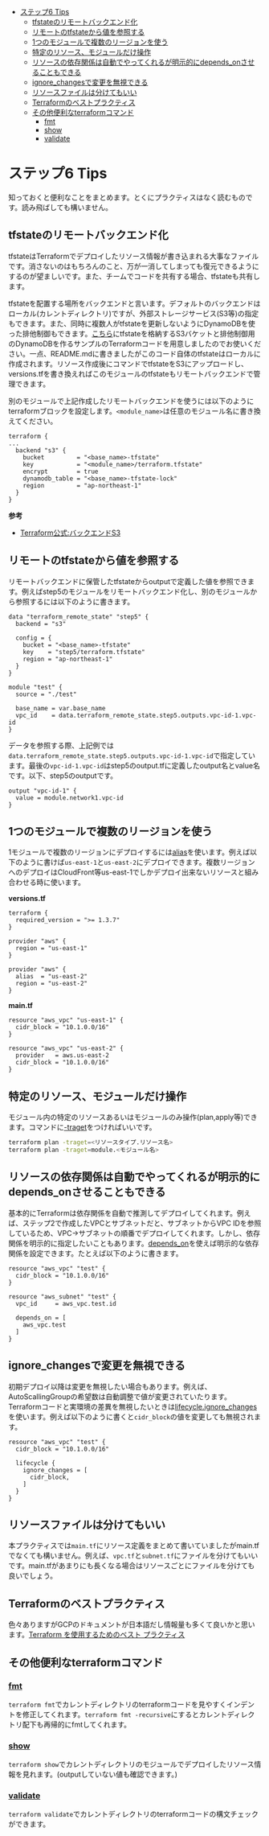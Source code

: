 - [ステップ6 Tips](#ステップ6-tips)
  - [tfstateのリモートバックエンド化](#tfstateのリモートバックエンド化)
  - [リモートのtfstateから値を参照する](#リモートのtfstateから値を参照する)
  - [1つのモジュールで複数のリージョンを使う](#1つのモジュールで複数のリージョンを使う)
  - [特定のリソース、モジュールだけ操作](#特定のリソースモジュールだけ操作)
  - [リソースの依存関係は自動でやってくれるが明示的にdepends\_onさせることもできる](#リソースの依存関係は自動でやってくれるが明示的にdepends_onさせることもできる)
  - [ignore\_changesで変更を無視できる](#ignore_changesで変更を無視できる)
  - [リソースファイルは分けてもいい](#リソースファイルは分けてもいい)
  - [Terraformのベストプラクティス](#terraformのベストプラクティス)
  - [その他便利なterraformコマンド](#その他便利なterraformコマンド)
    - [fmt](#fmt)
    - [show](#show)
    - [validate](#validate)

# ステップ6 Tips

知っておくと便利なことをまとめます。とくにプラクティスはなく読むものです。読み飛ばしても構いません。

## tfstateのリモートバックエンド化

tfstateはTerraformでデプロイしたリソース情報が書き込まれる大事なファイルです。消さないのはもちろんのこと、万が一消してしまっても復元できるようにするのが望ましいです。また、チームでコードを共有する場合、tfstateも共有します。

tfstateを配置する場所をバックエンドと言います。デフォルトのバックエンドはローカル(カレントディレクトリ)ですが、外部ストレージサービス(S3等)の指定もできます。また、同時に複数人がtfstateを更新しないようにDynamoDBを使った排他制御もできます。[こちら](./remote-backend/)にtfstateを格納するS3バケットと排他制御用のDynamoDBを作るサンプルのTerraformコードを用意しましたのでお使いください。一点、README.mdに書きましたがこのコード自体のtfstateはローカルに作成されます。リソース作成後にコマンドでtfstateをS3にアップロードし、versions.tfを書き換えればこのモジュールのtfstateもリモートバックエンドで管理できます。

別のモジュールで上記作成したリモートバックエンドを使うには以下のようにterraformブロックを設定します。`<module_name>`は任意のモジュール名に書き換えてください。

```
terraform {
...
  backend "s3" {
    bucket         = "<base_name>-tfstate"
    key            = "<module_name>/terraform.tfstate"
    encrypt        = true
    dynamodb_table = "<base_name>-tfstate-lock"
    region         = "ap-northeast-1"
  }
}
```

**参考**

- [Terraform公式:バックエンドS3](https://developer.hashicorp.com/terraform/language/settings/backends/s3)

## リモートのtfstateから値を参照する

リモートバックエンドに保管したtfstateからoutputで定義した値を参照できます。例えばstep5のモジュールをリモートバックエンド化し、別のモジュールから参照するには以下のように書きます。

```
data "terraform_remote_state" "step5" {
  backend = "s3"

  config = {
    bucket = "<base_name>-tfstate"
    key    = "step5/terraform.tfstate"
    region = "ap-northeast-1"
  }
}

module "test" {
  source = "./test"

  base_name = var.base_name
  vpc_id    = data.terraform_remote_state.step5.outputs.vpc-id-1.vpc-id
}
```

データを参照する際、上記例では`data.terraform_remote_state.step5.outputs.vpc-id-1.vpc-id`で指定しています。最後の`vpc-id-1.vpc-id`はstep5のoutput.tfに定義したoutput名とvalue名です。以下、step5のoutputです。

```
output "vpc-id-1" {
  value = module.network1.vpc-id
}
```

## 1つのモジュールで複数のリージョンを使う

1モジュールで複数のリージョンにデプロイするには[alias](https://developer.hashicorp.com/terraform/language/providers/configuration#alias-multiple-provider-configurations)を使います。例えば以下のように書けば`us-east-1`と`us-east-2`にデプロイできます。複数リージョンへのデプロイはCloudFront等us-east-1でしかデプロイ出来ないリソースと組み合わせる時に使います。

**versions.tf**

```
terraform {
  required_version = ">= 1.3.7"
}

provider "aws" {
  region = "us-east-1"
}

provider "aws" {
  alias  = "us-east-2"
  region = "us-east-2"
}
```

**main.tf**

```
resource "aws_vpc" "us-east-1" {
  cidr_block = "10.1.0.0/16"
}

resource "aws_vpc" "us-east-2" {
  provider   = aws.us-east-2
  cidr_block = "10.1.0.0/16"
}
```

## 特定のリソース、モジュールだけ操作

モジュール内の特定のリソースあるいはモジュールのみ操作(plan,apply等)できます。コマンドに[-traget](https://developer.hashicorp.com/terraform/tutorials/cli/resource-targeting)をつければいいです。

``` sh
terraform plan -traget=<リソースタイプ.リソース名>
terraform plan -traget=module.<モジュール名>
```

## リソースの依存関係は自動でやってくれるが明示的にdepends_onさせることもできる

基本的にTerraformは依存関係を自動で推測してデプロイしてくれます。例えば、ステップ2で作成したVPCとサブネットだと、サブネットからVPC IDを参照しているため、VPC→サブネットの順番でデプロイしてくれます。しかし、依存関係を明示的に指定したいこともあります。[depends_on](https://developer.hashicorp.com/terraform/language/meta-arguments/depends_on)を使えば明示的な依存関係を設定できます。たとえば以下のように書きます。

```
resource "aws_vpc" "test" {
  cidr_block = "10.1.0.0/16"
}

resource "aws_subnet" "test" {
  vpc_id     = aws_vpc.test.id

  depends_on = [
    aws_vpc.test
  ]  
}
```

## ignore_changesで変更を無視できる

初期デプロイ以降は変更を無視したい場合もあります。例えば、AutoScallingGroupの希望数は自動調整で値が変更されていたります。Terraformコードと実環境の差異を無視したいときは[lifecycle.ignore_changes](https://developer.hashicorp.com/terraform/language/meta-arguments/lifecycle#ignore_changes)を使います。例えば以下のように書くと`cidr_block`の値を変更しても無視されます。

```
resource "aws_vpc" "test" {
  cidr_block = "10.1.0.0/16"

  lifecycle {
    ignore_changes = [
      cidr_block,
    ]
  }  
}
```

## リソースファイルは分けてもいい

本プラクティスでは`main.tf`にリソース定義をまとめて書いていましたがmain.tfでなくても構いません。例えば、`vpc.tf`と`subnet.tf`にファイルを分けてもいいです。main.tfがあまりにも長くなる場合はリソースごとにファイルを分けても良いでしょう。

## Terraformのベストプラクティス

色々ありますがGCPのドキュメントが日本語だし情報量も多くて良いかと思います。[Terraform を使用するためのベスト プラクティス](https://cloud.google.com/docs/terraform/best-practices-for-terraform?hl=ja)

## その他便利なterraformコマンド

### [fmt](https://developer.hashicorp.com/terraform/cli/commands/fmt)

`terraform fmt`でカレントディレクトリのterraformコードを見やすくインデントを修正してくれます。`terraform fmt -recursive`にするとカレントディレクトリ配下も再帰的にfmtしてくれます。

### [show](https://developer.hashicorp.com/terraform/cli/commands/show)

`terraform show`でカレントディレクトリのモジュールでデプロイしたリソース情報を見れます。(outputしていない値も確認できます。)

### [validate](https://developer.hashicorp.com/terraform/cli/commands/validate)

`terraform validate`でカレントディレクトリのterraformコードの構文チェックができます。

